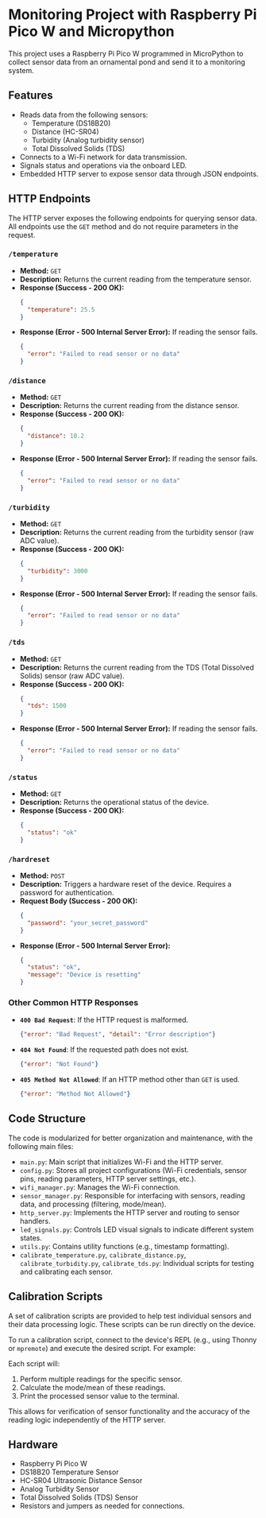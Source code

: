 # Monitoring Project with Raspberry Pi Pico W and Micropython

This project uses a Raspberry Pi Pico W programmed in MicroPython to collect sensor data from an ornamental pond and send it to a monitoring system.

## Features

*   Reads data from the following sensors:
    *   Temperature (DS18B20)
    *   Distance (HC-SR04)
    *   Turbidity (Analog turbidity sensor)
    *   Total Dissolved Solids (TDS)
*   Connects to a Wi-Fi network for data transmission.
*   Signals status and operations via the onboard LED.
*   Embedded HTTP server to expose sensor data through JSON endpoints.

## HTTP Endpoints

The HTTP server exposes the following endpoints for querying sensor data. All endpoints use the `GET` method and do not require parameters in the request.

### `/temperature`

*   **Method:** `GET`
*   **Description:** Returns the current reading from the temperature sensor.
*   **Response (Success - 200 OK):**
    ```json
    {
      "temperature": 25.5
    }
    ```
*   **Response (Error - 500 Internal Server Error):** If reading the sensor fails.
    ```json
    {
      "error": "Failed to read sensor or no data"
    }
    ```

### `/distance`

*   **Method:** `GET`
*   **Description:** Returns the current reading from the distance sensor.
*   **Response (Success - 200 OK):**
    ```json
    {
      "distance": 10.2
    }
    ```
*   **Response (Error - 500 Internal Server Error):** If reading the sensor fails.
    ```json
    {
      "error": "Failed to read sensor or no data"
    }
    ```

### `/turbidity`

*   **Method:** `GET`
*   **Description:** Returns the current reading from the turbidity sensor (raw ADC value).
*   **Response (Success - 200 OK):**
    ```json
    {
      "turbidity": 3000
    }
    ```
*   **Response (Error - 500 Internal Server Error):** If reading the sensor fails.
    ```json
    {
      "error": "Failed to read sensor or no data"
    }
    ```

### `/tds`

*   **Method:** `GET`
*   **Description:** Returns the current reading from the TDS (Total Dissolved Solids) sensor (raw ADC value).
*   **Response (Success - 200 OK):**
    ```json
    {
      "tds": 1500
    }
    ```
*   **Response (Error - 500 Internal Server Error):** If reading the sensor fails.
    ```json
    {
      "error": "Failed to read sensor or no data"
    }
    ```

### `/status`

*   **Method:** `GET`
*   **Description:** Returns the operational status of the device.
*   **Response (Success - 200 OK):**
    ```json
    {
      "status": "ok"
    }
    ```

### `/hardreset`

*   **Method:** `POST`
*   **Description:** Triggers a hardware reset of the device. Requires a password for authentication.
*   **Request Body (Success - 200 OK):**
    ```json
    {
      "password": "your_secret_password"
    }
    ```
*   **Response (Error - 500 Internal Server Error):**
    ```json
    {
      "status": "ok",
      "message": "Device is resetting"
    }
    ```

### Other Common HTTP Responses

*   **`400 Bad Request`**: If the HTTP request is malformed.
    ```json
    {"error": "Bad Request", "detail": "Error description"}
    ```
*   **`404 Not Found`**: If the requested path does not exist.
    ```json
    {"error": "Not Found"}
    ```
*   **`405 Method Not Allowed`**: If an HTTP method other than `GET` is used.
    ```json
    {"error": "Method Not Allowed"}
    ```

## Code Structure

The code is modularized for better organization and maintenance, with the following main files:

*   `main.py`: Main script that initializes Wi-Fi and the HTTP server.
*   `config.py`: Stores all project configurations (Wi-Fi credentials, sensor pins, reading parameters, HTTP server settings, etc.).
*   `wifi_manager.py`: Manages the Wi-Fi connection.
*   `sensor_manager.py`: Responsible for interfacing with sensors, reading data, and processing (filtering, mode/mean).
*   `http_server.py`: Implements the HTTP server and routing to sensor handlers.
*   `led_signals.py`: Controls LED visual signals to indicate different system states.
*   `utils.py`: Contains utility functions (e.g., timestamp formatting).
*   `calibrate_temperature.py`, `calibrate_distance.py`, `calibrate_turbidity.py`, `calibrate_tds.py`: Individual scripts for testing and calibrating each sensor.

## Calibration Scripts

A set of calibration scripts are provided to help test individual sensors and their data processing logic. These scripts can be run directly on the device.

To run a calibration script, connect to the device's REPL (e.g., using Thonny or `mpremote`) and execute the desired script. For example:

Each script will:
1.  Perform multiple readings for the specific sensor.
2.  Calculate the mode/mean of these readings.
3.  Print the processed sensor value to the terminal.

This allows for verification of sensor functionality and the accuracy of the reading logic independently of the HTTP server.

## Hardware

*   Raspberry Pi Pico W
*   DS18B20 Temperature Sensor
*   HC-SR04 Ultrasonic Distance Sensor
*   Analog Turbidity Sensor
*   Total Dissolved Solids (TDS) Sensor
*   Resistors and jumpers as needed for connections.

